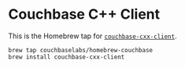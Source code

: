 # Couchbase C++ Client

This is the Homebrew tap for [`couchbase-cxx-client`](https://github.com/couchbase/couchbase-cxx-client).

```
brew tap couchbaselabs/homebrew-couchbase
brew install couchbase-cxx-client
```
